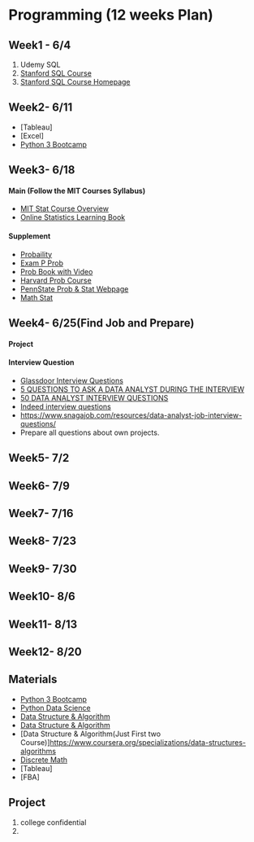 # Programming (12 weeks Plan) 

## Week1 - 6/4
1. Udemy SQL
2. [Stanford SQL Course](https://lagunita.stanford.edu/courses/Home/Databases/Engineering/about)
3. [Stanford SQL Course Homepage](http://web.stanford.edu/class/cs145/)

## Week2- 6/11
- [Tableau]
- [Excel]
- [Python 3 Bootcamp](https://www.udemy.com/complete-python-bootcamp/)

## Week3- 6/18
#### Main (Follow the MIT Courses Syllabus)
- [MIT Stat Course Overview](https://ocw.mit.edu/courses/mathematics/18-05-introduction-to-probability-and-statistics-spring-2014/calendar/)
- [Online Statistics Learning Book](http://onlinestatbook.com/2/index.html)

#### Supplement 
- [Probaility](https://www.edx.org/course/introduction-probability-science-mitx-6-041x-2)
- [Exam P Prob](https://www.youtube.com/watch?v=1WONKtD2-Yw&list=PLOw9lluHPKfFja9xiHoV0voroJVN0ePB3)
- [Prob Book with Video](http://www.math.wm.edu/~leemis/videos/probability/)
- [Harvard Prob Course](https://www.edx.org/course/introduction-to-probability-0)
- [PennState Prob & Stat Webpage](https://newonlinecourses.science.psu.edu/stat414/node/17/)
- [Math Stat](https://ocw.mit.edu/courses/mathematics/18-650-statistics-for-applications-fall-2016/lecture-videos/)
## Week4- 6/25(Find Job and Prepare)
#### Project
#### Interview Question
- [Glassdoor Interview Questions](https://www.glassdoor.com/Interview/data-analyst-interview-questions-SRCH_KO0,12_SDMC.htm)
- [5 QUESTIONS TO ASK A DATA ANALYST DURING THE INTERVIEW](http://www.maassmedia.com/2016/09/26/5-questions-data-analyst-interview/)
- [50 DATA ANALYST INTERVIEW QUESTIONS](https://www.listendata.com/2017/01/data-analyst-interview-questions.html)
- [Indeed interview questions](https://www.indeed.com/hire/interview-questions/data-analyst)
- https://www.snagajob.com/resources/data-analyst-job-interview-questions/
- Prepare all questions about own projects.

## Week5- 7/2
## Week6- 7/9
## Week7- 7/16
## Week8- 7/23
## Week9- 7/30
## Week10- 8/6
## Week11- 8/13
## Week12- 8/20


## Materials



- [Python 3 Bootcamp](https://www.udemy.com/complete-python-bootcamp/)
- [Python Data Science](https://www.udemy.com/python-for-data-science-and-machine-learning-bootcamp/)
- [Data Structure & Algorithm](https://www.udemy.com/python-for-data-structures-algorithms-and-interviews/)
- [Data Structure & Algorithm](https://www.udacity.com/course/technical-interview--ud513)
- [Data Structure & Algorithm(Just First two Course)]https://www.coursera.org/specializations/data-structures-algorithms
- [Discrete Math](https://ocw.mit.edu/courses/electrical-engineering-and-computer-science/6-042j-mathematics-for-computer-science-fall-2010/video-lectures/)
- [Tableau]
- [FBA]

## Project
1. college confidential  
2.
